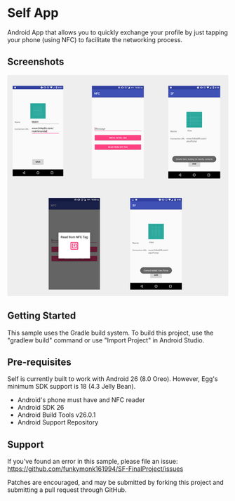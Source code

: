 # Self App

Android App that allows you to quickly exchange your profile by just tapping your phone (using NFC) to facilitate the networking process.

Screenshots
-------------

<img src="images/screenshots/all-screens.jpg" alt="Screenshot"/> 

Getting Started
---------------

This sample uses the Gradle build system. To build this project, use the
"gradlew build" command or use "Import Project" in Android Studio.

Pre-requisites
--------------
Self is currently built to work with Android 26 (8.0 Oreo). However, Egg's minimum SDK support is 18 (4.3 Jelly Bean).

- Android's phone must have and NFC reader
- Android SDK 26
- Android Build Tools v26.0.1
- Android Support Repository

Support
-------

If you've found an error in this sample, please file an issue:
https://github.com/funkymonk161994/SF-FinalProject/issues

Patches are encouraged, and may be submitted by forking this project and
submitting a pull request through GitHub.
